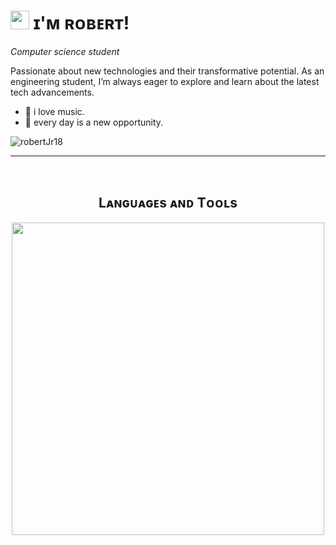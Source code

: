 
# <img src="https://emojis.slackmojis.com/emojis/images/1531849430/4246/blob-sunglasses.gif?1531849430" width="30"/> ɪ'ᴍ ʀᴏʙᴇʀᴛ! 
*Computer science student*
<br /> 

<!--Start Intro-->               
<p align="left"> Passionate about new technologies and their transformative potential. As an engineering student, I’m always eager to explore and learn about the latest tech advancements.

</p>
<!--
- ✨ owner of "what will happen". 
-->

- 🎵 i love music.
- 🔭 every day is a new opportunity.

<!--End Intro-->

<!--Profile Count Badge-->
<p align="left">
  <img src="https://komarev.com/ghpvc/?username=robertJr18&label=Profile%20views&color=770677&style=for-the-badge&logo=star" alt="robertJr18" style="padding-right:20px;" />
</p>

---
<br />

<!--Languages and Tools Section-->       
<h2 align="center">Lᴀɴɢᴜᴀɢᴇs ᴀɴᴅ Tᴏᴏʟs</h2> 
<p align="center">
<img width="500px"  src="https://skillicons.dev/icons?i=java,cpp,py,vscode,git&perline=10"  />
</p>
<br />



